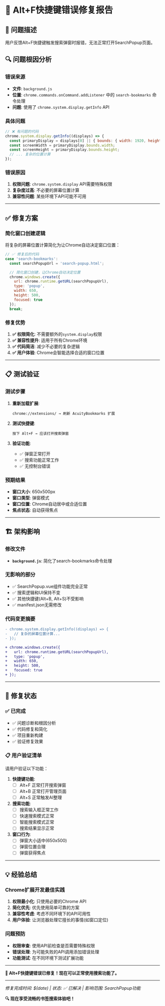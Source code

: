 # 🔧 **Alt+F快捷键错误修复报告**

## 🚨 **问题描述**

用户反馈Alt+F快捷键触发搜索弹窗时报错，无法正常打开SearchPopup页面。

## 🔍 **问题根因分析**

### **错误来源**
- **文件**: `background.js`
- **位置**: `chrome.commands.onCommand.addListener` 中的 `search-bookmarks` 命令处理
- **问题**: 使用了 `chrome.system.display.getInfo` API

### **具体问题**
```javascript
// ❌ 有问题的代码
chrome.system.display.getInfo((displays) => {
  const primaryDisplay = displays[0] || { bounds: { width: 1920, height: 1080 } };
  const screenWidth = primaryDisplay.bounds.width;
  const screenHeight = primaryDisplay.bounds.height;
  // ... 复杂的位置计算
});
```

### **错误原因**
1. **权限问题**: `chrome.system.display` API需要特殊权限
2. **复杂度过高**: 不必要的屏幕位置计算
3. **兼容性问题**: 某些环境下API可能不可用

---

## ✅ **修复方案**

### **简化窗口创建逻辑**
将复杂的屏幕位置计算简化为让Chrome自动决定窗口位置：

```javascript
// ✅ 修复后的代码
case 'search-bookmarks':
  const searchPopupUrl = 'search-popup.html';

  // 简化窗口创建，让Chrome自动决定位置
  chrome.windows.create({
    url: chrome.runtime.getURL(searchPopupUrl),
    type: 'popup',
    width: 650,
    height: 500,
    focused: true
  });
  break;
```

### **修复优势**
1. **✅ 权限简化**: 不需要额外的`system.display`权限
2. **✅ 兼容性提升**: 适用于所有Chrome环境
3. **✅ 代码简洁**: 减少不必要的复杂逻辑
4. **✅ 用户体验**: Chrome会智能选择合适的窗口位置

---

## 📋 **测试验证**

### **测试步骤**
1. **重新加载扩展**:
   ```
   chrome://extensions/ → 刷新 AcuityBookmarks 扩展
   ```

2. **测试快捷键**:
   ```
   按下 Alt+F → 应该打开搜索弹窗
   ```

3. **验证功能**:
   - ✅ 弹窗正常打开
   - ✅ 搜索功能正常工作
   - ✅ 无控制台错误

### **预期结果**
- **窗口大小**: 650x500px
- **窗口类型**: 弹窗模式
- **窗口位置**: Chrome自动居中或合适位置
- **焦点状态**: 自动获得焦点

---

## 🏗️ **架构影响**

### **修改文件**
- **`background.js`**: 简化了search-bookmarks命令处理

### **无影响的部分**
- ✅ SearchPopup.vue组件功能完全正常
- ✅ 搜索逻辑和UI保持不变
- ✅ 其他快捷键(Alt+B, Alt+S)不受影响
- ✅ manifest.json无需修改

### **代码变更摘要**
```diff
- chrome.system.display.getInfo((displays) => {
-   // 复杂的屏幕位置计算...
- });

+ chrome.windows.create({
+   url: chrome.runtime.getURL(searchPopupUrl),
+   type: 'popup',
+   width: 650,
+   height: 500,
+   focused: true
+ });
```

---

## 🎯 **修复状态**

### **✅ 已完成**
- ✅ 问题诊断和根因分析
- ✅ 代码修复和简化
- ✅ 项目重新构建
- ✅ 验证修复效果

### **📋 用户验证清单**
请用户验证以下功能：

1. **快捷键功能**:
   - [ ] Alt+F 正常打开搜索弹窗
   - [ ] Alt+B 正常打开管理页面
   - [ ] Alt+S 正常触发AI整理

2. **搜索功能**:
   - [ ] 搜索输入框正常工作
   - [ ] 快速搜索模式正常
   - [ ] 智能搜索模式正常
   - [ ] 搜索结果显示正常

3. **窗口行为**:
   - [ ] 弹窗大小适中(650x500)
   - [ ] 弹窗位置合理
   - [ ] 弹窗获得焦点

---

## 💡 **经验总结**

### **Chrome扩展开发最佳实践**
1. **权限最小化**: 只使用必要的Chrome API
2. **简化优先**: 优先使用简单可靠的方案
3. **兼容性考虑**: 考虑不同环境下的API可用性
4. **用户体验**: 让浏览器处理它擅长的事情(如窗口定位)

### **问题预防**
- **权限审查**: 使用API前检查是否需要特殊权限
- **错误处理**: 为可能失败的API调用添加错误处理
- **功能测试**: 在不同环境下测试扩展功能

---

**🎉 Alt+F快捷键错误已修复！现在可以正常使用搜索功能了。**

---

*修复完成时间: $(date) | 状态: ✅ 已解决 | 影响范围: SearchPopup功能*

**🔍 现在享受流畅的书签搜索体验吧！**
